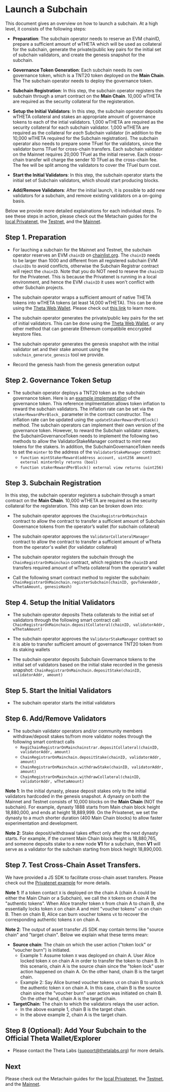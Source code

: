 # Launch a Subchain

This document gives an overview on how to launch a subchain. At a high level, it consists of the following steps:

* **Preparation**: The subchain operator needs to reserve an EVM chainID, prepare a sufficient amount of wTHETA which will be used as collateral for the subchain, generate the private/public key pairs for the initial set of subchain validators, and create the genesis snapshot for the subchain.

* **Governance Token Generation**: Each subchain needs its own governance token, which is a TNT20 token deployed on the **Main Chain**. The The subchain operator needs to deploy the governance token.

* **Subchain Registration**: In this step, the subchain operator registers the subchain through a smart contract on the **Main Chain**. 10,000 wTHETA are required as the security collateral for the registeration.

* **Setup the Initial Validators**: In this step, the subchain operator deposits wTHETA collateral and stakes an appropriate amount of governance tokens to each of the intial validators. 1,000 wTHETA are required as the security collateral for each subchain validator. 1,000 wTHETA are required as the collateral for *each* Subchain validator (in addition to the 10,000 wTHETA required for the Subchain registration).
The subchain operator also needs to prepare some TFuel for the validators, since the validator burns TFuel for cross-chain transfers. Each subchain validator on the Mainnet requires 20,000 TFuel as the initial reserve. Each cross-chain transfer will charge the sender 10 TFuel as the cross-chain fee. The fee will be split among the validators to cover the TFuel burn cost.

* **Start the Initial Validators**: In this step, the subchain operator starts the initial set of Subchain validators, which should start producing blocks.
  
* **Add/Remove Validators**: After the initial launch, it is possible to add new validators for a subchain, and remove existing validators on a on-going basis.

Below we provide more detailed explainations for each individual steps. To see these steps in action, please check out the Metachain guides for the [local Privatenet](../1-privatenet/), the [Testnet](../2-testnet/), and the [Mainnet](../3-mainnet/).

## Step 1. Preparation

* For lauching a subchain for the Mainnet and Testnet, the subchain operator reserves an EVM `chainID` on [chainlist.org](https://chainlist.org/). The `chainID` needs to be larger than 1000 and different from all registered subchain EVM `chainIDs` to avoid conflicts, otherwise the Subchain Registrar contract will reject the `chainID`. Note that you do NOT need to reseve the `chainID` for the Privatenet. This is because the Privatenet is running in a local environment, and hence the EVM `chainID` it uses won't conflict with other Subchain projects.

* The subchain operator wraps a sufficient amount of native THETA tokens into wTHETA tokens (at least 14,000 wTHETA). This can be done using the [Theta Web Wallet](https://wallet.thetatoken.org/). Please check out [this link](https://medium.com/theta-network/theta-v3-4-0-b51aa819a20d) to learn more.

* The subchain operator generates the private/public key pairs for the set of initial validators. This can be done using the [Theta Web Wallet](https://wallet.thetatoken.org/create), or any other method that can generate Ethereum compatibile enccrypted keystore files.

* The subchain operator generates the genesis snapshot with the initial validator set and their stake amount using the `subchain_generate_genesis` tool we provide.

* Record the genesis hash from the genesis generation output

## Step 2. Governance Token Setup

* The subchain operator deploys a TNT20 token as the subchain governance token. Here is an [example implementation](../../demos/subchain-governance-token/contracts/SubchainGovernanceToken.sol) of the governance token. This reference implmentation allows token inflation to reward the subchain validators. The inflation rate can be set via the `stakerRewardPerBlock_` parameter in the contract constructor. The inflation rate can be updated using the `updateStakerRewardPerBlock()` method. The subchain operators can implement their own version of the governance token. However, to reward the Subchain validator stakers, the SubchainGovernanceToken needs to implement the following two methods to allow the ValidatorStakeManager contract to mint new tokens for the stakers. In addition, the SubchainGovernanceToken needs to set the `minter` to the address of the `ValidatorStakeManager` contract:
   - `function mintStakerReward(address account, uint256 amount) external minterOnly returns (bool)`
   - `function stakerRewardPerBlock() external view returns (uint256)`

## Step 3. Subchain Registration

In this step, the subchain operator registers a subchain through a smart contract on the **Main Chain**. 10,000 wTHETA are required as the security collateral for the registeration. This step can be broken down into:

* The subchain operator approves the `ChainRegistrarOnMainchain` contract to allow the contract to transfer a sufficient amount of Subchain Governance tokens from the operator’s wallet (for subchain collateral)

* The subchain operator approves the `ValidatorCollateralManager` contract to allow the contract to transfer a sufficient amount of wTheta from the operator's wallet (for validator collateral)

* The subchain operator registers the subchain through the `ChainRegistrarOnMainchain` contract, which registers the `chainID` and transfers required amount of wTheta collateral from the operator’s wallet

* Call the following smart contract method to register the subchain: `ChainRegistrarOnMainchain.registerSubchain(chainID, govTokenAddr, wThetaAmount, genesisHash)`

## Step 4. Setup the Initial Validators

* The subchain operator deposits Theta collaterals to the initial set of validators through the following smart contract call: `ChainRegistrarOnMainchain.depositCollateral(chainID, validatorAddr, wThetaAmount)`

* The subchain operator approves the `ValidatorStakeManager` contract so it is able to transfer sufficient amount of governance TNT20 token from its staking wallets

* The subchain operator deposits Subchain Governance tokens to the initial set of validators based on the initial stake recorded in the genesis snapshot:
`ChainRegistrarOnMainchain.depositStake(chainID, validatorAddr, amount)`

## Step 5. Start the Initial Validators

* The subchain operator starts the initial validators

## Step 6. Add/Remove Validators

* The subchain validator operators and/or community members withdraw/deposit stakes to/from more validator nodes through the following smart contract calls
    - `RegiChainRegistrarOnMainchainstrar.depositCollateral(chainID, validatorAddr, amount)`
    - `ChainRegistrarOnMainchain.depositStake(chainID, validatorAddr, amount)`
    - `ChainRegistrarOnMainchain.withdrawStake(chainID, validatorAddr, amount)`
    - `ChainRegistrarOnMainchain.withdrawCollateral(chainID, validatorAddr, wThetaAmount)`

**Note 1**: In the initial dynasty, please deposit stakes only to the initial validators hardcoded in the genesis snapshot. A dynasty on both the Mainnet and Testnet consists of 10,000 blocks on the **Main Chain** (NOT the subchain). For example, dynasty 1888 starts from Main chain block height 18,880,000, and ends at height 18,889,999. On the Privatenet, we set the dynasty to a much shorter duration (400 Main Chain blocks) to allow faster experimentation and development.

**Note 2**: Stake deposit/withdrawal takes effect only after the next dynasty starts. For example, if the current Main Chain block height is 18,880,765, and someone deposits stake to a new node **V1** for a subchain, then **V1** will serve as a validator for the subchain starting from block height 18,890,000.

## Step 7. Test Cross-Chain Asset Transfers.

We have provided a JS SDK to facilitate cross-chain asset transfers. Please check out the [Privatenet example](../1-privatenet/manual-flow/3-cross-chain-asset-transfers.md) for more details.

**Note 1**: If a token contact `X` is deployed on the chain A (chain A could be either the Main Chain or a Subchain), we call the `X` tokens on chain A the "authentic tokens". When Alice transfer token `X` from chain A to chain B, she essentially locks token `X` on chain A and mint "voucher tokens" `vX` on chain B. Then on chain B, Alice can burn voucher tokens `vX` to recover the corresponding authentic tokens `X` on chain A.

**Note 2**: The output of asset transfer JS SDK may contain terms like "source chain" and "target chain". Below we explain what these terms mean:
* **Source chain**: The chain on which the user action ("token lock" or "voucher burn") is initiated.
    *  Example 1: Assume token `X` was deployed on chain A. User Alice locked token `X` on chain A in order to transfer the token to chain B. In this scenario, chain A is the source chain since the "token lock" user action happened on chain A. On the other hand, chain B is the target chain.
    *  Example 2: Say Alice burned voucher tokens `vX` on chain B to unlock the authentic token `X` on chain A. In this case, chain B is the source chain since the "voucher burn" user action was initiated on chain B. On the other hand, chain A is the target chain.
* **TargetChain**: The chain to which the validators relays the user action.
    *  In the above example 1, chain B is the target chain.
    *  In the above example 2, chain A is the target chain.


## Step 8 (Optional): Add Your Subchain to the Official Theta Wallet/Explorer

* Please contact the Theta Labs (support@thetalabs.org) for more details.


## Next

Please check out the Metachain guides for the [local Privatenet](../1-privatenet/), the [Testnet](../2-testnet/), and the [Mainnet](../3-mainnet/).
